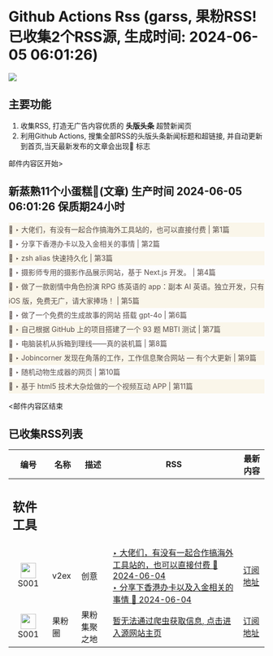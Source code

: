 # Github Actions Rss (garss, 果粉RSS! 已收集2个RSS源, 生成时间: 2024-06-05 06:01:26)

![](https://cdn.jsdelivr.net/gh/xinkeji/garss/_media/ga-rss.png)



## 主要功能
1. 收集RSS, 打造无广告内容优质的 **头版头条** 超赞新闻页
2. 利用Github Actions, 搜集全部RSS的头版头条新闻标题和超链接, 并自动更新到首页,当天最新发布的文章会出现🌈 标志

邮件内容区开始>
<h2>新蒸熟11个小蛋糕🍰(文章) 生产时间 2024-06-05 06:01:26 保质期24小时</h2>

<div style='line-height:3;background-color:#FAF6EA;' ><a href='https://www.v2ex.com/t/1046853#reply4' style="line-height:2;text-decoration:none;display:block;color:#584D49;">🌈 ‣ 大佬们，有没有一起合作搞海外工具站的，也可以直接付费 | 第1篇</a></div><div style='line-height:3;' ><a href='https://www.v2ex.com/t/1046747#reply31' style="line-height:2;text-decoration:none;display:block;color:#584D49;">🌈 ‣ 分享下香港办卡以及入金相关的事情 | 第2篇</a></div><div style='line-height:3;background-color:#FAF6EA;' ><a href='https://www.v2ex.com/t/1046816#reply3' style="line-height:2;text-decoration:none;display:block;color:#584D49;">🌈 ‣ zsh alias 快速持久化 | 第3篇</a></div><div style='line-height:3;' ><a href='https://www.v2ex.com/t/1046651#reply16' style="line-height:2;text-decoration:none;display:block;color:#584D49;">🌈 ‣ 摄影师专用的摄影作品展示网站，基于 Next.js 开发。 | 第4篇</a></div><div style='line-height:3;background-color:#FAF6EA;' ><a href='https://www.v2ex.com/t/1046668#reply19' style="line-height:2;text-decoration:none;display:block;color:#584D49;">🌈 ‣ 做了一款剧情中角色扮演 RPG 练英语的 app：副本 AI 英语。独立开发，只有 iOS 版，免费无广，请大家捧场！ | 第5篇</a></div><div style='line-height:3;' ><a href='https://www.v2ex.com/t/1046811#reply1' style="line-height:2;text-decoration:none;display:block;color:#584D49;">🌈 ‣ 做了一个免费的生成故事的网站 搭载 gpt-4o | 第6篇</a></div><div style='line-height:3;background-color:#FAF6EA;' ><a href='https://www.v2ex.com/t/1046555#reply18' style="line-height:2;text-decoration:none;display:block;color:#584D49;">🌈 ‣ 自己根据 GitHub 上的项目搭建了一个 93 题 MBTI 测试 | 第7篇</a></div><div style='line-height:3;' ><a href='https://www.v2ex.com/t/1046582#reply17' style="line-height:2;text-decoration:none;display:block;color:#584D49;">🌈 ‣ 电脑装机从拆箱到理线——真的装机篇 | 第8篇</a></div><div style='line-height:3;background-color:#FAF6EA;' ><a href='https://www.v2ex.com/t/1046552#reply8' style="line-height:2;text-decoration:none;display:block;color:#584D49;">🌈 ‣ Jobincorner 发现在角落的工作，工作信息聚合网站 — 有个大更新 | 第9篇</a></div><div style='line-height:3;' ><a href='https://www.v2ex.com/t/1046689#reply4' style="line-height:2;text-decoration:none;display:block;color:#584D49;">🌈 ‣ 随机动物生成器的网页 | 第10篇</a></div><div style='line-height:3;background-color:#FAF6EA;' ><a href='https://www.v2ex.com/t/1046623#reply0' style="line-height:2;text-decoration:none;display:block;color:#584D49;">🌈 ‣ 基于 html5 技术大杂烩做的一个视频互动 APP | 第11篇</a></div>

<邮件内容区结束

## 已收集RSS列表

| 编号 | 名称 | 描述 | RSS | 最新内容 |
| --- | --- | --- | --- | --- |
| <h2 id="软件工具">软件工具</h2> |  |   |  |  |
| <div id="S001" style="text-align: center;"><img src="https://cdn.jsdelivr.net/gh/zhaoolee/garss/_media/favicon/S001.png" width="30px" style="width:30px;height: auto;"/><br><span>S001</span></div> | v2ex | 创意 | [‣ 大佬们，有没有一起合作搞海外工具站的，也可以直接付费 🌈 2024-06-04](https://www.v2ex.com/t/1046853#reply4)<br/>[‣ 分享下香港办卡以及入金相关的事情 🌈 2024-06-04](https://www.v2ex.com/t/1046747#reply31) | [订阅地址](https://www.v2ex.com/feed/tab/creative.xml) |
| <div id="S001" style="text-align: center;"><img src="https://cdn.jsdelivr.net/gh/zhaoolee/garss/_media/favicon/S001.png" width="30px" style="width:30px;height: auto;"/><br><span>S001</span></div> | 果粉圈 | 果粉集聚之地 | [暂无法通过爬虫获取信息, 点击进入源网站主页](https://g0f.cn) | [订阅地址](https://g0f.cn/rss.xml) |



